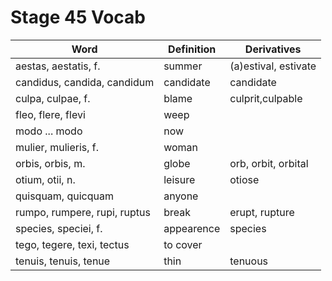 # Stage 45 Vocab

| Word                         | Definition | Derivatives          |
|------------------------------|------------|----------------------|
| aestas, aestatis, f.         | summer     | (a)estival, estivate |
| candidus, candida, candidum  | candidate  | candidate            |
| culpa, culpae, f.            | blame      | culprit,culpable     |
| fleo, flere, flevi           | weep       |                      |
| modo ... modo                | now        |                      |
| mulier, mulieris, f.         | woman      |                      |
| orbis, orbis, m.             | globe      | orb, orbit, orbital  |
| otium, otii, n.              | leisure    | otiose               |
| quisquam, quicquam           | anyone     |                      |
| rumpo, rumpere, rupi, ruptus | break      | erupt, rupture       |
| species, speciei, f.         | appearence | species              |
| tego, tegere, texi, tectus   | to cover   |                      |
| tenuis, tenuis, tenue        | thin       | tenuous              |
